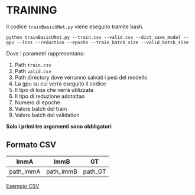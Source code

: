 # TRAINING

Il codice `trainBasicUNet.py` viene eseguito tramite bash. 

    python trainBasicUNet.py --train.csv --valid.csv --dict_save_model --gpu --loss --reduction --epochs --train_batch_size --valid_batch_size

Dove i parametri rappresentano:
  1. Path `train.csv`
  2. Path `valid.csv`
  3. Path directory dove verranno salvati i pesi del modello
  4. La gpu su cui verrà eseguito il codice
  5. Il tipo di loss che verrà utilizzata
  6. Il tipo di reduzione adotattao
  7. Numero di epoche
  8. Valore batch del train
  9. Valore batch del validation

**Solo i primi tre argomenti sono obbligatori**.

## Formato CSV

| ImmA | ImmB  | GT                     | 
| ----------- | --- | ------------------------------- |
| path_immA | path_immB | path_GT| 

[Esempio CSV](https://github.com/Raciti/Brain-Change-Estimation/blob/main/Data/train.csv) 
